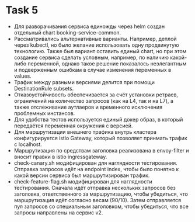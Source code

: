 # Task 5

- Для разворачивания сервиса единожды через helm создан отдельный chart booking-service-common.
- Рассматривались альтернативные варианты. Например, деплой через kubectl, но было желание использовать одну продвинутую
  технологию. Также был вариант оставить единый chart, но при этом создание сервиса сделать условным, например,
  по наличию какой-либо переменной, однако такое решение показалось неэлегантным и подверженным ошибкам в случае
  изменения переменных в values.
- Трафик между разными версиями делится при помощи DestinationRule subsets.
- Отказоустойчивость обеспечивается за счёт установки ретраев, ограничений на количество запросов (как на L4,
  так и на L7), а также отслеживание аутлаеров и временного исключения проблемных инстансов.
- Для удобства тестов используется единый докер образ, в который передаётся переменная окружения с версией.
- Для маршрутизации внешнего трафика внутрь кластера конфигурируется istio Gateway, который позволяет принмать трафик с
  localhost.
- Маршрутизация по средствам заголовка реализована в envoy-filter и вносит правки в istio ingressgateway.
- check-canary.sh модифицирован для наглядности тестирования. Отправка запросов идёт на endpoint index, чтобы было понятно
  к какой версии сервиса был маршрутизирован трафик.
- check-feature-flag.sh модифицирован для наглядности тестирования. Сначала идёт отправка нескольких запросов без
  заголовка, ответственного за маршрутизацию, чтобы убедиться, что маршрутизация идёт согласно весам (90/10). Затем
  отправляется пул запросов со специальным заголовком, чтобы убедиться, что все запросы направлены на сервис v2.
